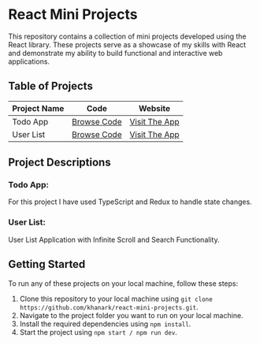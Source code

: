 # React Mini Projects

This repository contains a collection of mini projects developed using the React library. These projects serve as a showcase of my skills with React and demonstrate my ability to build functional and interactive web applications.

## Table of Projects

| Project Name | Code                                                                           | Website                                                  |
| ------------ | ------------------------------------------------------------------------------ | -------------------------------------------------------- |
| Todo App     | [Browse Code](https://github.com/khanark/React-Projects/tree/main/Todo%20App)  | [Visit The App](https://yourusername.github.io/project1) |
| User List    | [Browse Code](https://github.com/khanark/React-Projects/tree/main/User%20List) | [Visit The App](https://yourusername.github.io/project1) |

## Project Descriptions

### Todo App:

For this project I have used TypeScript and Redux to handle state changes.

### User List:

User List Application with Infinite Scroll and Search Functionality.

## Getting Started

To run any of these projects on your local machine, follow these steps:

1. Clone this repository to your local machine using `git clone https://github.com/khanark/react-mini-projects.git`.
2. Navigate to the project folder you want to run on your local machine.
3. Install the required dependencies using `npm install`.
4. Start the project using `npm start / npm run dev`.
